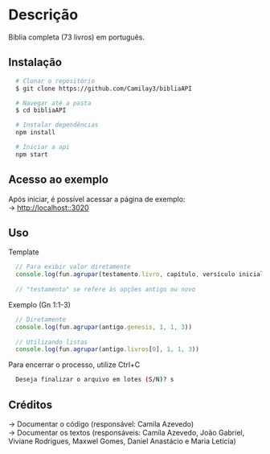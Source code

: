 # Descrição
Bíblia completa (73 livros) em português.

## Instalação
```bash
  # Clonar o repositório 
  $ git clone https://github.com/Camilay3/bibliaAPI
```
```bash
  # Navegar até a pasta
  $ cd bibliaAPI
```
```bash
  # Instalar dependências 
  npm install
```
```bash
  # Iniciar a api
  npm start
```

## Acesso ao exemplo
Após iniciar, é possível acessar a página de exemplo:<br>
→ <a target="_blank" href="http://localhost::3020">http://localhost::3020</a>

## Uso
Template
```javascript
  // Para exibir valor diretamente
  console.log(fun.agrupar(testamento.livro, capítulo, versículo inicial, versículo final))
  
  // "testamento" se refere às opções antigo ou novo
```

Exemplo (Gn 1:1-3)
```javascript
  // Diretamente
  console.log(fun.agrupar(antigo.genesis, 1, 1, 3))
  
  // Utilizando listas
  console.log(fun.agrupar(antigo.livros[0], 1, 1, 3))
```

Para encerrar o processo, utilize Ctrl+C
```bash
  Deseja finalizar o arquivo em lotes (S/N)? s
```

## Créditos
→ Documentar o código (responsável: Camila Azevedo)<br>
→ Documentar os textos (responsáveis: Camila Azevedo, João Gabriel, Viviane Rodrigues, Maxwel Gomes, Daniel Anastácio e Maria Letícia)
